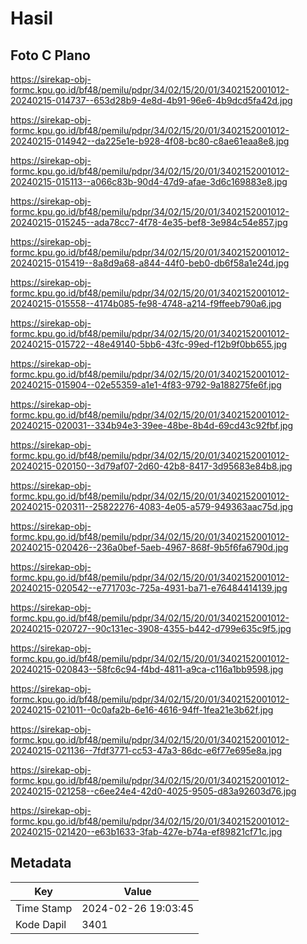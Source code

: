 # Hasil

## Foto C Plano

https://sirekap-obj-formc.kpu.go.id/bf48/pemilu/pdpr/34/02/15/20/01/3402152001012-20240215-014737--653d28b9-4e8d-4b91-96e6-4b9dcd5fa42d.jpg

https://sirekap-obj-formc.kpu.go.id/bf48/pemilu/pdpr/34/02/15/20/01/3402152001012-20240215-014942--da225e1e-b928-4f08-bc80-c8ae61eaa8e8.jpg

https://sirekap-obj-formc.kpu.go.id/bf48/pemilu/pdpr/34/02/15/20/01/3402152001012-20240215-015113--a066c83b-90d4-47d9-afae-3d6c169883e8.jpg

https://sirekap-obj-formc.kpu.go.id/bf48/pemilu/pdpr/34/02/15/20/01/3402152001012-20240215-015245--ada78cc7-4f78-4e35-bef8-3e984c54e857.jpg

https://sirekap-obj-formc.kpu.go.id/bf48/pemilu/pdpr/34/02/15/20/01/3402152001012-20240215-015419--8a8d9a68-a844-44f0-beb0-db6f58a1e24d.jpg

https://sirekap-obj-formc.kpu.go.id/bf48/pemilu/pdpr/34/02/15/20/01/3402152001012-20240215-015558--4174b085-fe98-4748-a214-f9ffeeb790a6.jpg

https://sirekap-obj-formc.kpu.go.id/bf48/pemilu/pdpr/34/02/15/20/01/3402152001012-20240215-015722--48e49140-5bb6-43fc-99ed-f12b9f0bb655.jpg

https://sirekap-obj-formc.kpu.go.id/bf48/pemilu/pdpr/34/02/15/20/01/3402152001012-20240215-015904--02e55359-a1e1-4f83-9792-9a188275fe6f.jpg

https://sirekap-obj-formc.kpu.go.id/bf48/pemilu/pdpr/34/02/15/20/01/3402152001012-20240215-020031--334b94e3-39ee-48be-8b4d-69cd43c92fbf.jpg

https://sirekap-obj-formc.kpu.go.id/bf48/pemilu/pdpr/34/02/15/20/01/3402152001012-20240215-020150--3d79af07-2d60-42b8-8417-3d95683e84b8.jpg

https://sirekap-obj-formc.kpu.go.id/bf48/pemilu/pdpr/34/02/15/20/01/3402152001012-20240215-020311--25822276-4083-4e05-a579-949363aac75d.jpg

https://sirekap-obj-formc.kpu.go.id/bf48/pemilu/pdpr/34/02/15/20/01/3402152001012-20240215-020426--236a0bef-5aeb-4967-868f-9b5f6fa6790d.jpg

https://sirekap-obj-formc.kpu.go.id/bf48/pemilu/pdpr/34/02/15/20/01/3402152001012-20240215-020542--e771703c-725a-4931-ba71-e76484414139.jpg

https://sirekap-obj-formc.kpu.go.id/bf48/pemilu/pdpr/34/02/15/20/01/3402152001012-20240215-020727--90c131ec-3908-4355-b442-d799e635c9f5.jpg

https://sirekap-obj-formc.kpu.go.id/bf48/pemilu/pdpr/34/02/15/20/01/3402152001012-20240215-020843--58fc6c94-f4bd-4811-a9ca-c116a1bb9598.jpg

https://sirekap-obj-formc.kpu.go.id/bf48/pemilu/pdpr/34/02/15/20/01/3402152001012-20240215-021011--0c0afa2b-6e16-4616-94ff-1fea21e3b62f.jpg

https://sirekap-obj-formc.kpu.go.id/bf48/pemilu/pdpr/34/02/15/20/01/3402152001012-20240215-021136--7fdf3771-cc53-47a3-86dc-e6f77e695e8a.jpg

https://sirekap-obj-formc.kpu.go.id/bf48/pemilu/pdpr/34/02/15/20/01/3402152001012-20240215-021258--c6ee24e4-42d0-4025-9505-d83a92603d76.jpg

https://sirekap-obj-formc.kpu.go.id/bf48/pemilu/pdpr/34/02/15/20/01/3402152001012-20240215-021420--e63b1633-3fab-427e-b74a-ef89821cf71c.jpg


## Metadata

| Key        | Value               |
| ---------- | ------------------- |
| Time Stamp | 2024-02-26 19:03:45 |
| Kode Dapil | 3401                |



